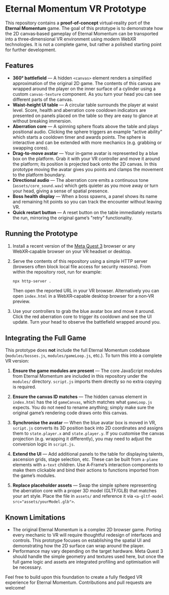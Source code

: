 # Eternal Momentum VR Prototype

This repository contains a **proof‑of‑concept** virtual‑reality port of the
**Eternal Momentum** game.  The goal of this prototype is to demonstrate how
the 2D canvas‑based gameplay of Eternal Momentum can be transported into a
three‑dimensional VR environment using modern WebXR technologies.  It is not
a complete game, but rather a polished starting point for further
development.

## Features

* **360° battlefield** — A hidden `<canvas>` element renders a simplified
  approximation of the original 2D game.  The contents of this canvas are
  wrapped around the player on the inner surface of a cylinder using a
  custom `canvas‑texture` component.  As you turn your head you can see
  different parts of the canvas.
* **Waist‑height UI table** — A circular table surrounds the player at
  waist level.  Score, health and aberration core cooldown indicators are
  presented on panels placed on the table so they are easy to glance at
  without breaking immersion.
* **Aberration core** — A spinning sphere floats above the table and plays
  positional audio.  Clicking the sphere triggers an example “active
  ability” which starts a cooldown timer and awards points.  The sphere is
  interactive and can be extended with more mechanics (e.g. grabbing or
  swapping cores).
* **Drag‑to‑move avatar** — Your in‑game avatar is represented by a blue
  box on the platform.  Grab it with your VR controller and move it around
  the platform; its position is projected back onto the 2D canvas.  In
  this prototype moving the avatar gives you points and clamps the
  movement to the platform boundary.
* **Directional audio** — The aberration core emits a continuous tone
  (`assets/core_sound.wav`) which gets quieter as you move away or turn
  your head, giving a sense of spatial presence.
* **Boss health display** — When a boss spawns, a panel shows its name and
  remaining hit points so you can track the encounter without leaving VR.
* **Quick restart button** — A reset button on the table immediately
  restarts the run, mirroring the original game’s "retry" functionality.

## Running the Prototype

1. Install a recent version of the [Meta Quest 3](https://www.meta.com/)
   browser or any WebXR‑capable browser on your VR headset or desktop.
2. Serve the contents of this repository using a simple HTTP server
   (browsers often block local file access for security reasons).  From
   within the repository root, run for example:

   ```bash
   npx http-server .
   ```

   Then open the reported URL in your VR browser.  Alternatively you can
   open `index.html` in a WebXR‑capable desktop browser for a
   non‑VR preview.
3. Use your controllers to grab the blue avatar box and move it around.
   Click the red aberration core to trigger its cooldown and see the UI
   update.  Turn your head to observe the battlefield wrapped around you.

## Integrating the Full Game

This prototype does **not** include the full Eternal Momentum codebase
(`modules/bosses.js`, `modules/gameLoop.js`, etc.).  To turn this into a
complete VR version:

1. **Ensure the game modules are present** — The core JavaScript modules
   from Eternal Momentum are included in this repository under the
   `modules/` directory.  `script.js` imports them directly so no extra
   copying is required.

2. **Ensure the canvas ID matches** — The hidden canvas element in
   `index.html` has the id `gameCanvas`, which matches what
   `gameLoop.js` expects.  You do not need to rename anything; simply
   make sure the original game’s rendering code draws onto this canvas.

3. **Synchronise the avatar** — When the blue avatar box is moved in
   VR, `script.js` converts its 3D position back into 2D coordinates and
   assigns them to `state.player.x` and `state.player.y`.  If you
   customise the canvas projection (e.g. wrapping it differently), you
   may need to adjust the conversion logic in `script.js`.

4. **Extend the UI** — Add additional panels to the table for displaying
   talents, ascension grids, stage selection, etc.  These can be built
   from `a-plane` elements with `a-text` children.  Use A‑Frame’s
   interaction components to make them clickable and bind their actions
   to functions imported from the game’s modules.

5. **Replace placeholder assets** — Swap the simple sphere representing
   the aberration core with a proper 3D model (GLTF/GLB) that matches
   your art style.  Place the file in `assets/` and reference it via
   `<a-gltf-model src="assets/yourModel.glb">`.

## Known Limitations

* The original Eternal Momentum is a complex 2D browser game.  Porting
  every mechanic to VR will require thoughtful redesign of interfaces and
  controls.  This prototype focuses on establishing the spatial UI and
  demonstrating how the 2D surface can wrap around the player.
* Performance may vary depending on the target hardware.  Meta Quest 3
  should handle the simple geometry and textures used here, but once the
  full game logic and assets are integrated profiling and optimisation
  will be necessary.

Feel free to build upon this foundation to create a fully fledged VR
experience for Eternal Momentum.  Contributions and pull requests are welcome!
